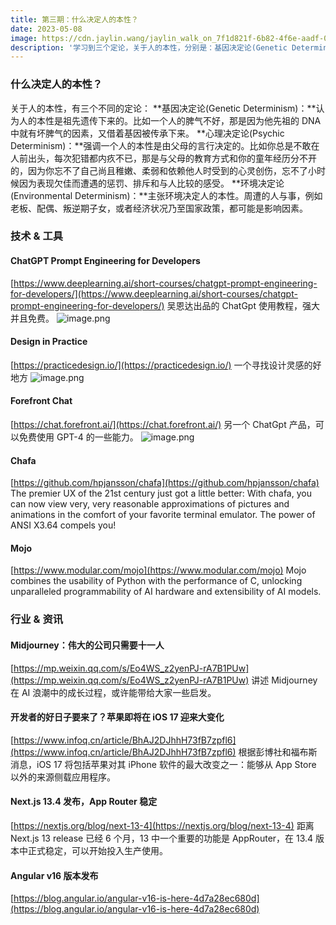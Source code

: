 ```yaml
---
title: 第三期：什么决定人的本性？
date: 2023-05-08
image: https://cdn.jaylin.wang/jaylin_walk_on_7f1d821f-6b82-4f6e-aadf-0d4d6d76ffa4.png
description: '学习到三个定论，关于人的本性，分别是：基因决定论(Genetic Determinism)、心理决定论(Psychic Determinism)、环境决定论(Environmental Determinism)'
---
```


### 什么决定人的本性？

关于人的本性，有三个不同的定论：
**基因决定论(Genetic Determinism)：**认为人的本性是祖先遗传下来的。比如一个人的脾气不好，那是因为他先祖的 DNA 中就有坏脾气的因素，又借着基因被传承下来。
**心理决定论(Psychic Determinism)：**强调一个人的本性是由父母的言行决定的。比如你总是不敢在人前出头，每次犯错都内疚不已，那是与父母的教育方式和你的童年经历分不开的，因为你忘不了自己尚且稚嫩、柔弱和依赖他人时受到的心灵创伤，忘不了小时候因为表现欠佳而遭遇的惩罚、排斥和与人比较的感受。
**环境决定论(Environmental Determinism)：**主张环境决定人的本性。周遭的人与事，例如老板、配偶、叛逆期子女，或者经济状况乃至国家政策，都可能是影响因素。

### 技术 & 工具

#### ChatGPT Prompt Engineering for Developers

[https://www.deeplearning.ai/short-courses/chatgpt-prompt-engineering-for-developers/](https://www.deeplearning.ai/short-courses/chatgpt-prompt-engineering-for-developers/)
吴恩达出品的 ChatGpt 使用教程，强大并且免费。
![image.png](https://cdn.nlark.com/yuque/0/2023/png/86774/1683481745522-526517cc-6305-4b43-b5f9-076e272b7893.png#averageHue=%23f8da14&clientId=uf447b6ad-8afe-4&from=paste&height=893&id=uea6a105b&originHeight=1786&originWidth=2690&originalType=binary&ratio=2&rotation=0&showTitle=false&size=1387524&status=done&style=none&taskId=u0f110a4b-62c3-4b3c-a277-15bd971b45d&title=&width=1345)

#### Design in Practice

[https://practicedesign.io/](https://practicedesign.io/)
一个寻找设计灵感的好地方
![image.png](https://cdn.nlark.com/yuque/0/2023/png/86774/1683482027448-faedd939-1d94-4b82-8c66-28c8531a16f3.png#averageHue=%23e5f0db&clientId=uf447b6ad-8afe-4&from=paste&height=963&id=uc7b83f2d&originHeight=1926&originWidth=3406&originalType=binary&ratio=2&rotation=0&showTitle=false&size=1626813&status=done&style=none&taskId=uc5a93dda-00bb-4f2b-9e40-894825a2909&title=&width=1703)

#### Forefront Chat

[https://chat.forefront.ai/](https://chat.forefront.ai/)
另一个 ChatGpt 产品，可以免费使用 GPT-4 的一些能力。
![image.png](https://cdn.nlark.com/yuque/0/2023/png/86774/1683482504419-6679fb42-7ca2-465b-b1b7-6bbb95f193b0.png#averageHue=%23d3d0ce&clientId=uf447b6ad-8afe-4&from=paste&height=973&id=ue65a8b13&originHeight=1946&originWidth=2620&originalType=binary&ratio=2&rotation=0&showTitle=false&size=2899769&status=done&style=none&taskId=ued1b57cb-6512-4522-838b-b1ad108f477&title=&width=1310)

#### Chafa

[https://github.com/hpjansson/chafa](https://github.com/hpjansson/chafa)
The premier UX of the 21st century just got a little better: With chafa, you can now view very, very reasonable approximations of pictures and animations in the comfort of your favorite terminal emulator. The power of ANSI X3.64 compels you!

#### Mojo

[https://www.modular.com/mojo](https://www.modular.com/mojo)
Mojo combines the usability of Python with the performance of C, unlocking unparalleled programmability of AI hardware and extensibility of AI models.

### 行业 & 资讯

#### Midjourney：伟大的公司只需要十一人

[https://mp.weixin.qq.com/s/Eo4WS_z2yenPJ-rA7B1PUw](https://mp.weixin.qq.com/s/Eo4WS_z2yenPJ-rA7B1PUw)
讲述 Midjourney 在 AI 浪潮中的成长过程，或许能带给大家一些启发。

#### 开发者的好日子要来了？苹果即将在 iOS 17 迎来大变化

[https://www.infoq.cn/article/BhAJ2DJhhH73fB7zpfl6](https://www.infoq.cn/article/BhAJ2DJhhH73fB7zpfl6)
根据彭博社和福布斯消息，iOS 17 将包括苹果对其 iPhone 软件的最大改变之一：能够从 App Store 以外的来源侧载应用程序。

#### Next.js 13.4 发布，App Router 稳定

[https://nextjs.org/blog/next-13-4](https://nextjs.org/blog/next-13-4)
距离 Next.js 13 release 已经 6 个月，13 中一个重要的功能是 AppRouter，在 13.4 版本中正式稳定，可以开始投入生产使用。

#### Angular v16 版本发布

[https://blog.angular.io/angular-v16-is-here-4d7a28ec680d](https://blog.angular.io/angular-v16-is-here-4d7a28ec680d)
